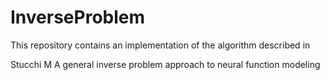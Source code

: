 # InverseProblem

This repository contains an implementation of the algorithm described in 

Stucchi M
A general inverse problem approach to neural function modeling
